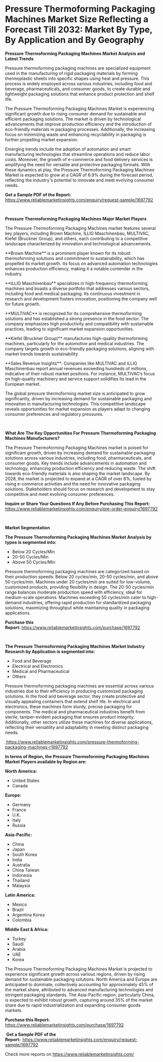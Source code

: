 <p><h1>Pressure Thermoforming Packaging Machines Market Size Reflecting a Forecast Till 2032: Market By Type, By Application and By Geography</h1></p><p><strong>Pressure Thermoforming Packaging Machines Market Analysis and Latest Trends</strong></p>
<p><p>Pressure thermoforming packaging machines are specialized equipment used in the manufacturing of rigid packaging materials by forming thermoplastic sheets into specific shapes using heat and pressure. This process is widely employed across various industries, including food and beverage, pharmaceuticals, and consumer goods, to create durable and lightweight packaging solutions that enhance product protection and shelf life.</p><p>The Pressure Thermoforming Packaging Machines Market is experiencing significant growth due to rising consumer demand for sustainable and efficient packaging solutions. The market is driven by technological advancements that improve production efficiency and the introduction of eco-friendly materials in packaging processes. Additionally, the increasing focus on minimizing waste and enhancing recyclability in packaging is further propelling market expansion.</p><p>Emerging trends include the adoption of automation and smart manufacturing technologies that streamline operations and reduce labor costs. Moreover, the growth of e-commerce and food delivery services is amplifying the need for versatile and protective packaging formats. With these dynamics at play, the Pressure Thermoforming Packaging Machines Market is expected to grow at a CAGR of 6.9% during the forecast period, reflecting the industry's potential to innovate and meet evolving consumer needs.</p></p>
<p><strong>Get a Sample PDF of the Report:&nbsp;</strong> <a href="https://www.reliablemarketinsights.com/enquiry/request-sample/1697792?utm_campaign=3167&utm_medium=2&utm_source=Github&utm_content=ia&utm_term=24032025&utm_id=pressure-thermoforming-packaging-machines">https://www.reliablemarketinsights.com/enquiry/request-sample/1697792</a></p>
<p>&nbsp;</p>
<p><strong>Pressure Thermoforming Packaging Machines Major Market Players</strong></p>
<p><p>The Pressure Thermoforming Packaging Machines market features several key players, including Brown Machine, ILLIG Maschinenbau, MULTIVAC, Kiefel (Bruckner Group), and others, each contributing to a competitive landscape characterized by innovation and technological advancements.</p><p>**Brown Machine** is a prominent player known for its robust thermoforming solutions and commitment to sustainability, which has propelled its market growth. Its focus on advanced automation technologies enhances production efficiency, making it a notable contender in the industry.</p><p>**ILLIG Maschinenbau** specializes in high-frequency thermoforming machines and boasts a diverse portfolio that addresses various sectors, including food and medical packaging. Its continuous investment in research and development fosters innovation, positioning the company well for future growth.</p><p>**MULTIVAC** is recognized for its comprehensive thermoforming solutions and has established a strong presence in the food sector. The company emphasizes high productivity and compatibility with sustainable practices, leading to significant market expansion opportunities.</p><p>**Kiefel (Bruckner Group)** manufactures high-quality thermoforming machines, particularly for the automotive and medical industries. The company targets growth in eco-friendly packaging solutions, aligning with market trends towards sustainability.</p><p>**Sales Revenue Insights**: Companies like MULTIVAC and ILLIG Maschinenbau report annual revenues exceeding hundreds of millions, indicative of their robust market positions. For instance, MULTIVAC’s focus on high-quality machinery and service support solidifies its lead in the European market.</p><p>The global pressure thermoforming market size is anticipated to grow significantly, driven by increasing demand for sustainable packaging and innovation in manufacturing technologies. This competitive landscape reveals opportunities for market expansion as players adapt to changing consumer preferences and regulatory pressures.</p></p>
<p>&nbsp;</p>
<p><strong>What Are The Key Opportunities For Pressure Thermoforming Packaging Machines Manufacturers?</strong></p>
<p><p>The Pressure Thermoforming Packaging Machines market is poised for significant growth, driven by increasing demand for sustainable packaging solutions across various industries, including food, pharmaceuticals, and consumer goods. Key trends include advancements in automation and technology, enhancing production efficiency and reducing waste. The shift towards eco-friendly materials is also shaping the market landscape. By 2028, the market is projected to expand at a CAGR of over 6%, fueled by rising e-commerce activities and the need for innovative packaging solutions. Stakeholders should focus on research and development to stay competitive and meet evolving consumer preferences.</p></p>
<p><strong>Inquire or Share Your Questions If Any Before Purchasing This Report:</strong> <a href="https://www.reliablemarketinsights.com/enquiry/pre-order-enquiry/1697792?utm_campaign=3167&utm_medium=2&utm_source=Github&utm_content=ia&utm_term=24032025&utm_id=pressure-thermoforming-packaging-machines">https://www.reliablemarketinsights.com/enquiry/pre-order-enquiry/1697792</a></p>
<p>&nbsp;</p>
<p><strong>Market Segmentation</strong></p>
<p><strong>The Pressure Thermoforming Packaging Machines Market Analysis by types is segmented into:</strong></p>
<p><ul><li>Below 20 Cycles/Min</li><li>20-50 Cycles/Min</li><li>Above 50 Cycles/Min</li></ul></p>
<p><p>Pressure thermoforming packaging machines are categorized based on their production speeds: Below 20 cycles/min, 20-50 cycles/min, and above 50 cycles/min. Machines under 20 cycles/min are suited for low-volume, customized products, providing flexibility in design. The 20-50 cycles/min range balances moderate production speed with efficiency, ideal for medium-scale operations. Machines exceeding 50 cycles/min cater to high-demand industries, offering rapid production for standardized packaging solutions, maximizing throughput while maintaining quality in packaging applications.</p></p>
<p><strong>Purchase this Report:&nbsp;</strong><a href="https://www.reliablemarketinsights.com/purchase/1697792?utm_campaign=3167&utm_medium=2&utm_source=Github&utm_content=ia&utm_term=24032025&utm_id=pressure-thermoforming-packaging-machines">https://www.reliablemarketinsights.com/purchase/1697792</a></p>
<p>&nbsp;</p>
<p><strong>The Pressure Thermoforming Packaging Machines Market Industry Research by Application is segmented into:</strong></p>
<p><ul><li>Food and Beverage</li><li>Electrical and Electronics</li><li>Medical and Pharmaceutical</li><li>Others</li></ul></p>
<p><p>Pressure thermoforming packaging machines are essential across various industries due to their efficiency in producing customized packaging solutions. In the food and beverage sector, they create protective and visually appealing containers that extend shelf life. In electrical and electronics, these machines form sturdy, precise packaging for components. The medical and pharmaceutical industries benefit from sterile, tamper-evident packaging that ensures product integrity. Additionally, other sectors utilize these machines for diverse applications, reflecting their versatility and adaptability in meeting distinct packaging needs.</p></p>
<p><a href="https://www.reliablemarketinsights.com/pressure-thermoforming-packaging-machines-r1697792?utm_campaign=3167&utm_medium=2&utm_source=Github&utm_content=ia&utm_term=24032025&utm_id=pressure-thermoforming-packaging-machines">&nbsp;https://www.reliablemarketinsights.com/pressure-thermoforming-packaging-machines-r1697792</a></p>
<p><strong>In terms of Region, the Pressure Thermoforming Packaging Machines Market Players available by Region are:</strong></p>
<p>
    <p> <strong> North America: </strong>
        <ul>
            <li>United States</li>
            <li>Canada</li>
        </ul>
        </p> 
    <p> <strong> Europe: </strong>
        <ul>
            <li>Germany</li>
            <li>France</li>
            <li>U.K.</li>
            <li>Italy</li>
            <li>Russia</li>
        </ul>
        </p> 
    <p> <strong> Asia-Pacific: </strong>
        <ul>
            <li>China</li>
            <li>Japan</li>
            <li>South Korea</li>
            <li>India</li>
            <li>Australia</li>
            <li>China Taiwan</li>
            <li>Indonesia</li>
            <li>Thailand</li>
            <li>Malaysia</li>
        </ul>
        </p> 
    <p> <strong> Latin America: </strong>
        <ul>
            <li>Mexico</li>
            <li>Brazil</li>
            <li>Argentina Korea</li>
            <li>Colombia</li>
        </ul>
        </p> 
    <p> <strong> Middle East & Africa: </strong>
        <ul>
            <li>Turkey</li>
            <li>Saudi</li>
            <li>Arabia</li>
            <li>UAE</li>
            <li>Korea</li>
        </ul>
    </p>
    </p>
<p><p>The Pressure Thermoforming Packaging Machines Market is projected to experience significant growth across various regions, driven by rising demand for sustainable packaging solutions. North America and Europe are anticipated to dominate, collectively accounting for approximately 45% of the market share, attributed to advanced manufacturing technologies and stringent packaging standards. The Asia-Pacific region, particularly China, is expected to exhibit robust growth, capturing around 35% of the market share due to rapid industrialization and expanding consumer goods markets.</p></p>
<p><strong>Purchase this Report: </strong><a href="https://www.reliablemarketinsights.com/purchase/1697792?utm_campaign=3167&utm_medium=2&utm_source=Github&utm_content=ia&utm_term=24032025&utm_id=pressure-thermoforming-packaging-machines">https://www.reliablemarketinsights.com/purchase/1697792</a></p>
<p>&nbsp;<strong>Get a Sample PDF of the Report:&nbsp;&nbsp;</strong><a href="https://www.reliablemarketinsights.com/enquiry/request-sample/1697792?utm_campaign=3167&utm_medium=2&utm_source=Github&utm_content=ia&utm_term=24032025&utm_id=pressure-thermoforming-packaging-machines">https://www.reliablemarketinsights.com/enquiry/request-sample/1697792</a></p>
<p><strong></strong></p>
<p>Check more reports on <a href="https://www.reliablemarketinsights.com/?utm_campaign=3167&utm_medium=2&utm_source=Github&utm_content=ia&utm_term=24032025&utm_id=pressure-thermoforming-packaging-machines">https://www.reliablemarketinsights.com/</a></p>